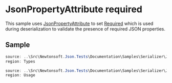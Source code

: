 ﻿# JsonPropertyAttribute required

This sample uses [JsonPropertyAttribute](/API/newtonsoft/json/jsonpropertyattribute/) to set [Required](/API/newtonsoft/json/required/) which is used during deserialization to validate the presence of required JSON properties.

## Sample

```csharp Types
source: ..\Src\Newtonsoft.Json.Tests\Documentation\Samples\Serializer\JsonPropertyRequired.cs
region: Types
```

```csharp Usage
source: ..\Src\Newtonsoft.Json.Tests\Documentation\Samples\Serializer\JsonPropertyRequired.cs
region: Usage
```
